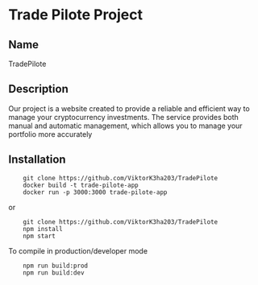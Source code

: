 # Trade Pilote Project

## Name

TradePilote

## Description

Our project is a website created to provide a reliable and efficient way to manage your cryptocurrency investments. The service provides both manual and automatic management, which allows you to manage your portfolio more accurately

## Installation

```
    git clone https://github.com/ViktorK3ha203/TradePilote
    docker build -t trade-pilote-app
    docker run -p 3000:3000 trade-pilote-app
```
or 
```
    git clone https://github.com/ViktorK3ha203/TradePilote
    npm install
    npm start 
```
To compile in production/developer mode
```
    npm run build:prod
    npm run build:dev
```

